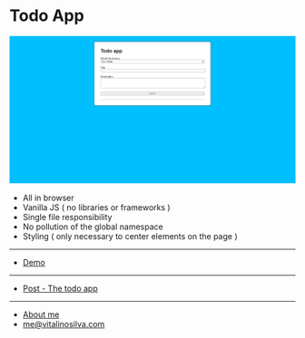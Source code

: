 # Todo App

![todoapp](TodoApp_image.png)

- All in browser
- Vanilla JS ( no libraries or frameworks )
- Single file responsibility
- No pollution of the global namespace
- Styling ( only necessary to center elements on the page )
___
- [Demo](https://vs-silva.github.io/todo_app/)
___
- [Post - The todo app](https://vitalinosilva.com/2021/09/06/the-todo-app/)
---
- [About me](https://vitalinosilva.com/about/)
- [me@vitalinosilva.com](mailto:me@vitalinosilva.com)
